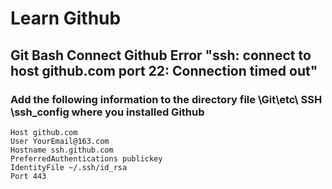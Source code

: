 # Learn Github
## Git Bash Connect Github Error "ssh: connect to host github.com port 22: Connection timed out"
### Add the following information to the directory file \Git\etc\ SSH \ssh_config where you installed Github
    Host github.com
    User YourEmail@163.com
    Hostname ssh.github.com
    PreferredAuthentications publickey
    IdentityFile ~/.ssh/id_rsa
    Port 443
